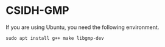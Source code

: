 # CSIDH-GMP

If you are using Ubuntu, you need the following environment.
```
sudo apt install g++ make libgmp-dev
```
